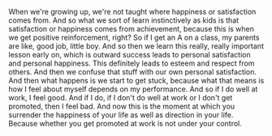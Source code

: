  When we're growing up, we're not taught where happiness or satisfaction comes from. And so what we sort of learn instinctively as kids is that satisfaction or happiness comes from achievement, because this is when we get positive reinforcement, right? So if I get an A on a class, my parents are like, good job, little boy. And so then we learn this really, really important lesson early on, which is outward success leads to personal satisfaction and personal happiness. This definitely leads to esteem and respect from others. And then we confuse that stuff with our own personal satisfaction. And then what happens is we start to get stuck, because what that means is how I feel about myself depends on my performance. And so if I do well at work, I feel good. And if I do, if I don't do well at work or I don't get promoted, then I feel bad. And now this is the moment at which you surrender the happiness of your life as well as direction in your life. Because whether you get promoted at work is not under your control.